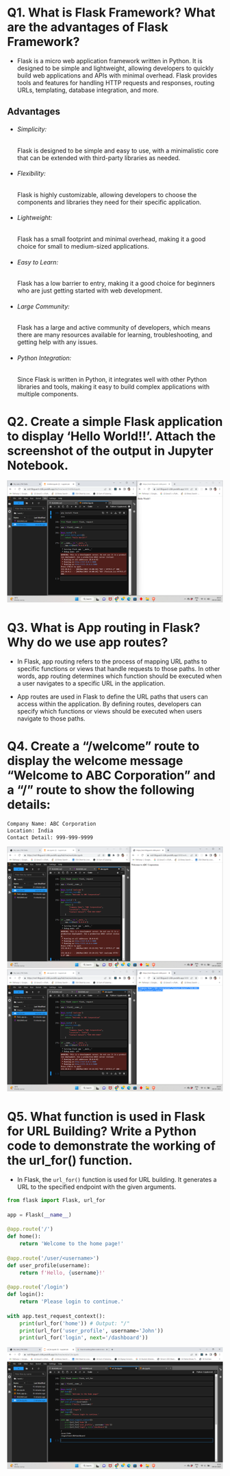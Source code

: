 <!-- ![ineuron-logo](https://user-images.githubusercontent.com/115527165/196935402-66c2496e-190d-4f67-9f6b-e42c06994999.png) -->
# Q1. What is Flask Framework? What are the advantages of Flask Framework?
- Flask is a micro web application framework written in Python. It is designed to be simple and lightweight, allowing developers to quickly build web applications and APIs with minimal overhead. Flask provides tools and features for handling HTTP requests and responses, routing URLs, templating, database integration, and more.

## Advantages
- <h6>Simplicity:</h6> Flask is designed to be simple and easy to use, with a minimalistic core that can be extended with third-party libraries as needed.
- <h6>Flexibility:</h6> Flask is highly customizable, allowing developers to choose the components and libraries they need for their specific application.
- <h6>Lightweight:</h6> Flask has a small footprint and minimal overhead, making it a good choice for small to medium-sized applications.
- <h6>Easy to Learn:</h6> Flask has a low barrier to entry, making it a good choice for beginners who are just getting started with web development.
- <h6>Large Community:</h6> Flask has a large and active community of developers, which means there are many resources available for learning, troubleshooting, and getting help with any issues.
- <h6>Python Integration:</h6> Since Flask is written in Python, it integrates well with other Python libraries and tools, making it easy to build complex applications with multiple components.

# Q2. Create a simple Flask application to display ‘Hello World!!’. Attach the screenshot of the output in Jupyter Notebook.
![Flask App Running Screenshot](images/flask_app_output.png)

# Q3. What is App routing in Flask? Why do we use app routes?
- In Flask, app routing refers to the process of mapping URL paths to specific functions or views that handle requests to those paths. In other words, app routing determines which function should be executed when a user navigates to a specific URL in the application.

- App routes are used in Flask to define the URL paths that users can access within the application. By defining routes, developers can specify which functions or views should be executed when users navigate to those paths.

# Q4. Create a “/welcome” route to display the welcome message “Welcome to ABC Corporation” and a “/” route to show the following details: 
```
Company Name: ABC Corporation
Location: India
Contact Detail: 999-999-9999
```
![Welcome Route](images/welcome.png)
![Details Route](images/details.png)

# Q5. What function is used in Flask for URL Building? Write a Python code to demonstrate the working of the url_for() function.
- In Flask, the `url_for()` function is used for URL building. It generates a URL to the specified endpoint with the given arguments.
```python
from flask import Flask, url_for

app = Flask(__name__)

@app.route('/')
def home():
    return 'Welcome to the home page!'

@app.route('/user/<username>')
def user_profile(username):
    return f'Hello, {username}!'

@app.route('/login')
def login():
    return 'Please login to continue.'

with app.test_request_context():
    print(url_for('home')) # Output: "/"
    print(url_for('user_profile', username='John'))
    print(url_for('login', next='/dashboard'))
```
![URL for](images/url_for.png)